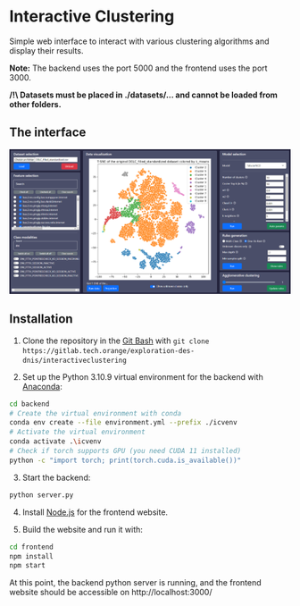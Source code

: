 # Interactive Clustering

Simple web interface to interact with various clustering algorithms and display their results.

**Note:** The backend uses the port 5000 and the frontend uses the port 3000.

**/!\ Datasets must be placed in ./datasets/... and cannot be loaded from other folders.**

## The interface

![Example interface](example_interface.png "Example interface")


## Installation

1) Clone the repository in the [Git Bash](https://git-scm.com/downloads) with `git clone https://gitlab.tech.orange/exploration-des-dnis/interactiveclustering`

2) Set up the Python 3.10.9 virtual environment for the backend with [Anaconda](https://docs.anaconda.com/anaconda/install/index.html):
```bash
cd backend
# Create the virtual environment with conda
conda env create --file environment.yml --prefix ./icvenv
# Activate the virtual environment
conda activate .\icvenv
# Check if torch supports GPU (you need CUDA 11 installed)
python -c "import torch; print(torch.cuda.is_available())"
```

3) Start the backend:
```bash
python server.py
```

4) Install [Node.js](https://nodejs.org/en/) for the frontend website.

5) Build the website and run it with:

```bash
cd frontend
npm install
npm start
```

At this point, the backend python server is running, and the frontend website should be accessible on http://localhost:3000/
